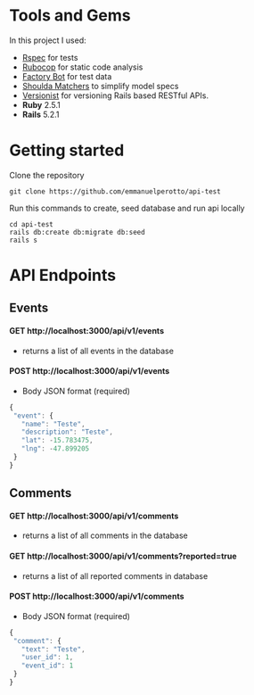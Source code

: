 # Tools and Gems

In this project I used:
- [Rspec](https://github.com/rspec/rspec-rails) for tests
- [Rubocop](https://github.com/rubocop-hq/rubocop) for static code analysis
- [Factory Bot](https://github.com/thoughtbot/factory_bot) for test data
- [Shoulda Matchers](https://github.com/thoughtbot/shoulda-matchers) to simplify model specs
- [Versionist](https://github.com/bploetz/versionist) for versioning Rails based RESTful APIs.
- **Ruby** 2.5.1
- **Rails** 5.2.1

# Getting started

Clone the repository
```
git clone https://github.com/emmanuelperotto/api-test
```

Run this commands to create, seed database and run api locally
```
cd api-test
rails db:create db:migrate db:seed
rails s
```

# API Endpoints

## Events
#### GET http://localhost:3000/api/v1/events
 - returns a list of all events in the database
#### POST http://localhost:3000/api/v1/events
 - Body JSON format (required)
 ```javascript
{
  "event": {
    "name": "Teste",
    "description": "Teste",
    "lat": -15.783475,
    "lng": -47.899205
  }
}
  ```

## Comments
#### GET http://localhost:3000/api/v1/comments
  - returns a list of all comments in the database
#### GET http://localhost:3000/api/v1/comments?reported=true
  - returns a list of all reported comments in database
#### POST http://localhost:3000/api/v1/comments
 - Body JSON format (required)
 ```javascript
{
  "comment": {
    "text": "Teste",
    "user_id": 1,
    "event_id": 1
  }
}
  ```